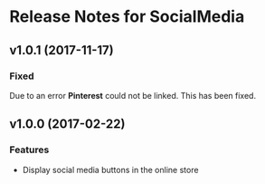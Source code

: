 # Release Notes for SocialMedia

## v1.0.1 (2017-11-17)

### Fixed

Due to an error **Pinterest** could not be linked. This has been fixed.

## v1.0.0 (2017-02-22)

### Features

- Display social media buttons in the online store